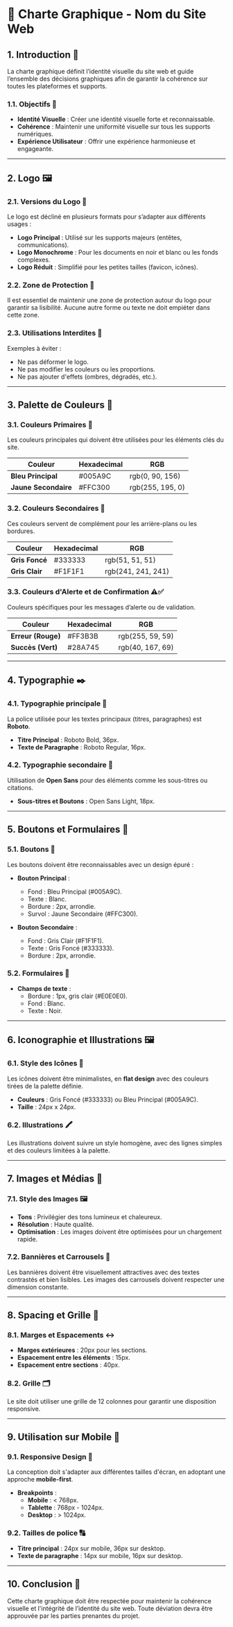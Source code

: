 # 🎨 **Charte Graphique - Nom du Site Web**

## 1. Introduction 📑
La charte graphique définit l’identité visuelle du site web et guide l’ensemble des décisions graphiques afin de garantir la cohérence sur toutes les plateformes et supports.

### 1.1. Objectifs 🎯
- **Identité Visuelle** : Créer une identité visuelle forte et reconnaissable.
- **Cohérence** : Maintenir une uniformité visuelle sur tous les supports numériques.
- **Expérience Utilisateur** : Offrir une expérience harmonieuse et engageante.

---

## 2. Logo 🖼️

### 2.1. Versions du Logo 🔄
Le logo est décliné en plusieurs formats pour s’adapter aux différents usages :
- **Logo Principal** : Utilisé sur les supports majeurs (entêtes, communications).
- **Logo Monochrome** : Pour les documents en noir et blanc ou les fonds complexes.
- **Logo Réduit** : Simplifié pour les petites tailles (favicon, icônes).

### 2.2. Zone de Protection 📏
Il est essentiel de maintenir une zone de protection autour du logo pour garantir sa lisibilité. Aucune autre forme ou texte ne doit empiéter dans cette zone.

### 2.3. Utilisations Interdites 🚫
Exemples à éviter :
- Ne pas déformer le logo.
- Ne pas modifier les couleurs ou les proportions.
- Ne pas ajouter d'effets (ombres, dégradés, etc.).

---

## 3. Palette de Couleurs 🎨

### 3.1. Couleurs Primaires 🌈
Les couleurs principales qui doivent être utilisées pour les éléments clés du site.

| Couleur             | Hexadecimal | RGB            |
|---------------------|-------------|----------------|
| **Bleu Principal**   | #005A9C     | rgb(0, 90, 156)|
| **Jaune Secondaire** | #FFC300     | rgb(255, 195, 0)|

### 3.2. Couleurs Secondaires 🎨
Ces couleurs servent de complément pour les arrière-plans ou les bordures.

| Couleur             | Hexadecimal | RGB            |
|---------------------|-------------|----------------|
| **Gris Foncé**      | #333333     | rgb(51, 51, 51)|
| **Gris Clair**      | #F1F1F1     | rgb(241, 241, 241)|

### 3.3. Couleurs d'Alerte et de Confirmation ⚠️✅
Couleurs spécifiques pour les messages d’alerte ou de validation.

| Couleur             | Hexadecimal | RGB            |
|---------------------|-------------|----------------|
| **Erreur (Rouge)**  | #FF3B3B     | rgb(255, 59, 59)|
| **Succès (Vert)**   | #28A745     | rgb(40, 167, 69)|

---

## 4. Typographie ✒️

### 4.1. Typographie principale 📝
La police utilisée pour les textes principaux (titres, paragraphes) est **Roboto**.

- **Titre Principal** : Roboto Bold, 36px.
- **Texte de Paragraphe** : Roboto Regular, 16px.

### 4.2. Typographie secondaire 📝
Utilisation de **Open Sans** pour des éléments comme les sous-titres ou citations.

- **Sous-titres et Boutons** : Open Sans Light, 18px.

---

## 5. Boutons et Formulaires 🔘

### 5.1. Boutons 🎯
Les boutons doivent être reconnaissables avec un design épuré :

- **Bouton Principal** : 
  - Fond : Bleu Principal (#005A9C).
  - Texte : Blanc.
  - Bordure : 2px, arrondie.
  - Survol : Jaune Secondaire (#FFC300).

- **Bouton Secondaire** : 
  - Fond : Gris Clair (#F1F1F1).
  - Texte : Gris Foncé (#333333).
  - Bordure : 2px, arrondie.

### 5.2. Formulaires 📝
- **Champs de texte** :
  - Bordure : 1px, gris clair (#E0E0E0).
  - Fond : Blanc.
  - Texte : Noir.

---

## 6. Iconographie et Illustrations 🖼️

### 6.1. Style des Icônes 🔲
Les icônes doivent être minimalistes, en **flat design** avec des couleurs tirées de la palette définie.

- **Couleurs** : Gris Foncé (#333333) ou Bleu Principal (#005A9C).
- **Taille** : 24px x 24px.

### 6.2. Illustrations 🖍️
Les illustrations doivent suivre un style homogène, avec des lignes simples et des couleurs limitées à la palette.

---

## 7. Images et Médias 📸

### 7.1. Style des Images 🖼️
- **Tons** : Privilégier des tons lumineux et chaleureux.
- **Résolution** : Haute qualité.
- **Optimisation** : Les images doivent être optimisées pour un chargement rapide.

### 7.2. Bannières et Carrousels 🎡
Les bannières doivent être visuellement attractives avec des textes contrastés et bien lisibles. Les images des carrousels doivent respecter une dimension constante.

---

## 8. Spacing et Grille 📐

### 8.1. Marges et Espacements ↔️
- **Marges extérieures** : 20px pour les sections.
- **Espacement entre les éléments** : 15px.
- **Espacement entre sections** : 40px.

### 8.2. Grille 🗂️
Le site doit utiliser une grille de 12 colonnes pour garantir une disposition responsive.

---

## 9. Utilisation sur Mobile 📱

### 9.1. Responsive Design 📏
La conception doit s'adapter aux différentes tailles d'écran, en adoptant une approche **mobile-first**.

- **Breakpoints** :
  - **Mobile** : < 768px.
  - **Tablette** : 768px - 1024px.
  - **Desktop** : > 1024px.

### 9.2. Tailles de police 🔠
- **Titre principal** : 24px sur mobile, 36px sur desktop.
- **Texte de paragraphe** : 14px sur mobile, 16px sur desktop.

---

## 10. Conclusion 🏁
Cette charte graphique doit être respectée pour maintenir la cohérence visuelle et l'intégrité de l’identité du site web. Toute déviation devra être approuvée par les parties prenantes du projet.
